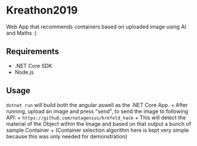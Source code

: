# Kreathon2019
Web App that recommends containers based on uploaded image using AI and Maths :)

## Requirements
* .NET Core SDK
* Node.js

## Usage
`dotnet run` will build both the angular aswell as the .NET Core App. + 
After running, upload an image and press "send", to send the image to following API: + 
`https://github.com/notagenius/krefeld_hack` + 
This will detect the material of the Object within the Image and based on that output a bunch of sample Container + 
(Container selection algorithm here is kept very simple because this was only needed for demonstration)
